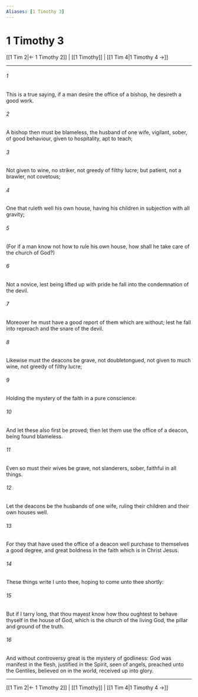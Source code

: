 ```yaml
---
Aliases: [1 Timothy 3]
---
```

# 1 Timothy 3

[[1 Tim 2|← 1 Timothy 2]] | [[1 Timothy]] | [[1 Tim 4|1 Timothy 4 →]]
***



###### 1 
This is a true saying, if a man desire the office of a bishop, he desireth a good work. 

###### 2 
A bishop then must be blameless, the husband of one wife, vigilant, sober, of good behaviour, given to hospitality, apt to teach; 

###### 3 
Not given to wine, no striker, not greedy of filthy lucre; but patient, not a brawler, not covetous; 

###### 4 
One that ruleth well his own house, having his children in subjection with all gravity; 

###### 5 
(For if a man know not how to rule his own house, how shall he take care of the church of God?) 

###### 6 
Not a novice, lest being lifted up with pride he fall into the condemnation of the devil. 

###### 7 
Moreover he must have a good report of them which are without; lest he fall into reproach and the snare of the devil. 

###### 8 
Likewise must the deacons be grave, not doubletongued, not given to much wine, not greedy of filthy lucre; 

###### 9 
Holding the mystery of the faith in a pure conscience. 

###### 10 
And let these also first be proved; then let them use the office of a deacon, being found blameless. 

###### 11 
Even so must their wives be grave, not slanderers, sober, faithful in all things. 

###### 12 
Let the deacons be the husbands of one wife, ruling their children and their own houses well. 

###### 13 
For they that have used the office of a deacon well purchase to themselves a good degree, and great boldness in the faith which is in Christ Jesus. 

###### 14 
These things write I unto thee, hoping to come unto thee shortly: 

###### 15 
But if I tarry long, that thou mayest know how thou oughtest to behave thyself in the house of God, which is the church of the living God, the pillar and ground of the truth. 

###### 16 
And without controversy great is the mystery of godliness: God was manifest in the flesh, justified in the Spirit, seen of angels, preached unto the Gentiles, believed on in the world, received up into glory.

***
[[1 Tim 2|← 1 Timothy 2]] | [[1 Timothy]] | [[1 Tim 4|1 Timothy 4 →]]
